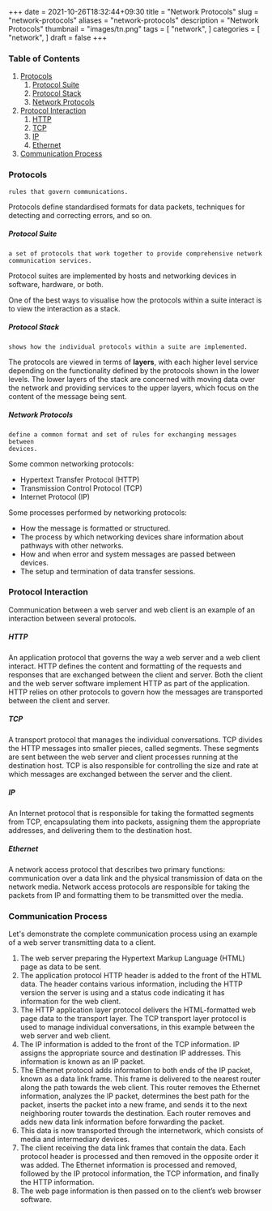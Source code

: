 +++
date = 2021-10-26T18:32:44+09:30
title = "Network Protocols"
slug = "network-protocols"
aliases = "network-protocols"
description = "Network Protocols"
thumbnail = "images/tn.png"
tags = [
    "network",
]
categories = [
    "network",
]
draft = false
+++

### Table of Contents

<!-- vim-markdown-toc GFM -->

1. [Protocols](#protocols)
    1. [Protocol Suite](#protocol-suite)
    1. [Protocol Stack](#protocol-stack)
    1. [Network Protocols](#network-protocols)
1. [Protocol Interaction](#protocol-interaction)
    1. [HTTP](#http)
    1. [TCP](#tcp)
    1. [IP](#ip)
    1. [Ethernet](#ethernet)
1. [Communication Process](#communication-process)

<!-- vim-markdown-toc -->

### Protocols

    rules that govern communications.

Protocols define standardised formats for data packets, techniques for detecting
and correcting errors, and so on.

##### Protocol Suite

    a set of protocols that work together to provide comprehensive network
    communication services.

Protocol suites are implemented by hosts and networking devices in software,
hardware, or both.

One of the best ways to visualise how the protocols within a suite interact is
to view the interaction as a stack.

##### Protocol Stack

    shows how the individual protocols within a suite are implemented.

The protocols are viewed in terms of **layers**, with each higher level service
depending on the functionality defined by the protocols shown in the lower
levels. The lower layers of the stack are concerned with moving data over the
network and providing services to the upper layers, which focus on the content
of the message being sent.

##### Network Protocols

    define a common format and set of rules for exchanging messages between
    devices.

Some common networking protocols:

- Hypertext Transfer Protocol (HTTP)
- Transmission Control Protocol (TCP)
- Internet Protocol (IP)

Some processes performed by networking protocols:

- How the message is formatted or structured.
- The process by which networking devices share information about pathways with
  other networks.
- How and when error and system messages are passed between devices.
- The setup and termination of data transfer sessions.

### Protocol Interaction

Communication between a web server and web client is an example of an
interaction between several protocols.

##### HTTP

An application protocol that governs the way a web server and a web client
interact. HTTP defines the content and formatting of the requests and responses
that are exchanged between the client and server. Both the client and the web
server software implement HTTP as part of the application. HTTP relies on other
protocols to govern how the messages are transported between the client and
server.

##### TCP

A transport protocol that manages the individual conversations. TCP divides the
HTTP messages into smaller pieces, called segments. These segments are sent
between the web server and client processes running at the destination host. TCP
is also responsible for controlling the size and rate at which messages are
exchanged between the server and the client.

##### IP

An Internet protocol that is responsible for taking the formatted segments from
TCP, encapsulating them into packets, assigning them the appropriate addresses,
and delivering them to the destination host.

##### Ethernet

A network access protocol that describes two primary functions: communication
over a data link and the physical transmission of data on the network media.
Network access protocols are responsible for taking the packets from IP and
formatting them to be transmitted over the media.

### Communication Process

Let's demonstrate the complete communication process using an example of a web
server transmitting data to a client.

1. The web server preparing the Hypertext Markup Language (HTML) page as data to
   be sent.
2. The application protocol HTTP header is added to the front of the HTML data.
   The header contains various information, including the HTTP version the
   server is using and a status code indicating it has information for the web
   client.
3. The HTTP application layer protocol delivers the HTML-formatted web page data
   to the transport layer. The TCP transport layer protocol is used to manage
   individual conversations, in this example between the web server and web
   client.
4. The IP information is added to the front of the TCP information. IP assigns
   the appropriate source and destination IP addresses. This information is
   known as an IP packet.
5. The Ethernet protocol adds information to both ends of the IP packet, known
   as a data link frame. This frame is delivered to the nearest router along the
   path towards the web client. This router removes the Ethernet information,
   analyzes the IP packet, determines the best path for the packet, inserts the
   packet into a new frame, and sends it to the next neighboring router towards
   the destination. Each router removes and adds new data link information
   before forwarding the packet.
6. This data is now transported through the internetwork, which consists of
   media and intermediary devices.
7. The client receiving the data link frames that contain the data. Each
   protocol header is processed and then removed in the opposite order it was
   added. The Ethernet information is processed and removed, followed by the IP
   protocol information, the TCP information, and finally the HTTP information.
8. The web page information is then passed on to the client’s web browser
   software.
